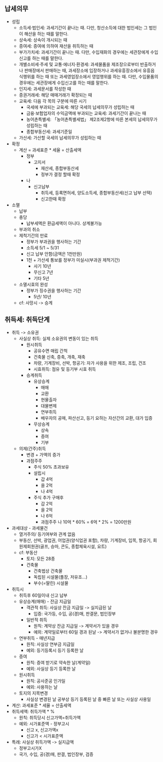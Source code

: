 ## 납세의무
- 성립
    - 소득세·법인세: 과세기간이 끝나는 때. 다만, 청산소득에 대한 법인세는 그 법인이 해산을 하는 때를 말한다.
    - 상속세: 상속이 개시되는 때
    - 증여세: 증여에 의하여 재산을 취득하는 때
    - 부가가치세: 과세기간이 끝나는 때. 다만, 수입재화의 경우에는 세관장에게 수입신고를 하는 때를 말한다.
    - 개별소비세·주세 및 교통·에너지·환경세: 과세물품을 제조장으로부터 반출하거나 판매장에서 판매하는 때, 과세장소에 입장하거나 과세유흥장소에서 유흥음식행위를 하는 때 또는 과세영업장소에서 영업행위를 하는 때. 다만, 수입물품의 경우에는 세관장에게 수입신고를 하는 때를 말한다.
    - 인지세: 과세문서를 작성한 때
    - 증권거래세: 해당 매매거래가 확정되는 때
    - 교육세: 다음 각 목의 구분에 따른 시기
        - 국세에 부과되는 교육세: 해당 국세의 납세의무가 성립하는 때
        - 금융·보험업자의 수익금액에 부과되는 교육세: 과세기간이 끝나는 때
        - 농어촌특별세: 「농어촌특별세법」 제2조제2항에 따른 본세의 납세의무가 성립하는 때
        - 종합부동산세: 과세기준일
    - 가산세: 가산할 국세의 납세의무가 성립하는 때
- 확정
    - 계산 = 과세표준 * 세율 = 산출세액
        - 정부
            - 고지서
                - 재산세, 종합부동산세
                - 정부가 결정 할때 확정
        - 나
            - 신고납부
                - 취득세, 등록면허세, 양도소득세, 종합부동산세(신고 납부 선택)
                - 신고한때 확정
- 소멸
    - 납부
    - 충당
        - 납부세액은 환급세액이 아니다. 상계불가능
    - 부과의 취소
    - 제척기간의 만료
        - 정부가 부과권을 행사하는 기간
        - 소득세 5/1 ~ 5/31
        - 신고 납부 안함(금액은 1천만원)
        - 1천 + 가산세 통보를 정부가 미실시(부과권 제척기간)
            - 사기 10년
            - 무신고 7년
            - 기타 5년
    - 소멸시효의 완성
        - 정부가 징수권을 행사하는 기간
            - 5년/ 10년
    - cf: 사망시 -> 승계
## 취득세: 취득단계
- 취득 -> 소유권
    - 사실상 취득: 실제 소유권의 변동이 있는 취득
        - 원시취득
            - 공유수면 매립 간척
            - 건축물 신축, 증축, 개축, 재축
            - 차량, 기계장비, 선박, 항공기: 자가 사용을 위한 제조, 조립, 건조
            - 시효취득: 점유 및 등기부 시효 취득
        - 승계취득
            - 유상승계
                - 매매
                - 교환
                - 현물출자
                - 대물변제
                - 연부취득
                - 배우자의 공매, 파산선고, 등기 요하는 자산간의 교환, 대가 입증 
            - 무상승계
                - 상속
                - 증여
                - 기부
    - 의제(간주)취득
        - 변경 + 가액의 증가
        - 과점주주
            - 주식 50% 초과보유
            - 설립시 
                - 갑 4억
                - 을 2억
                - 나 4억
            - 주식 추가 구매후 
                - 갑 2억
                - 을 2억
                - 나 6억
                - 과점주주 나 10억 * 60% = 6억 * 2% = 1200만원
- 과세대상 - 과세물건
    - 열거주의/ 등기여부와 관계 없음
    - 부동산, 선박, 광업권, 어업권(양식업권 포함), 차량, 기계장비, 입목, 항공기, 회원제회원권(골프, 승마, 콘도, 종합체육시설, 요트)
    - cf: 부동산
        - 토지: 모든 28종
        - 건축물
            - 건축법상 건축물
            - 독립된 시설물(풀장, 저유조...)
            - 부수(=딸린) 시설물
- 취득시
    - 취득후 60일이내 신고 납부
    - 유상승계(매매) - 잔금 지급일
        - 객관적 취득: 사실상 잔금 지급일 -> 실지급된 날
            - 입증: 국가등, 수입, 공(경)매, 판결문, 법인장부 
        - 일반적 취득
            - 원칙: 계약상 잔금 지급일 -> 계약서가 있을 경우
            - 예외: 계약일로부터 60일 경과 된날 -> 계약서가 없거나 불분명한 경우
    - 연부취득 - 매년지급
        - 원칙: 사실상 연부금 지급일
        - 예외: 등기등록시 등기 등록한 날
    - 증여
        - 원칙: 증여 받기로 약속한 날(계약일)
        - 예외: 사실상 등기 등록한 날
    - 원시취득
        - 원칙: 공사준공 인가일
        - 예외: 사용하는 날
    - 토지의 지목변경
        - 사실상 변경된 날 공부상 등기 등록된 날 중 빠른 날 또는 사실상 사용일
- 계산: 과세표준 * 세율 = 산출세액
- 취득세액: 취득가액 * %
    - 원칙: 취득당시 신고가액=취득가액
    - 예외: 시가표준액 - 정부고시
        - 신고 x, 신고가액x
        - 신고가 < 시가표준액
- 특례: 사실상 취득가액 -> 실지급액
    - 정부고시가X
    - 국가, 수입, 공(경)매, 판결, 법인장부, 검증